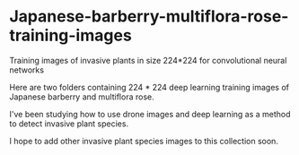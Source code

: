 # Japanese-barberry-multiflora-rose-training-images
Training images of invasive plants in size 224*224 for convolutional neural networks

Here are two folders containing 224 * 224 deep learning training images of Japanese barberry and multiflora rose. 

I've been studying how to use drone images and deep learning as a method to detect invasive plant species. 

I hope to add other invasive plant species images to this collection soon. 
